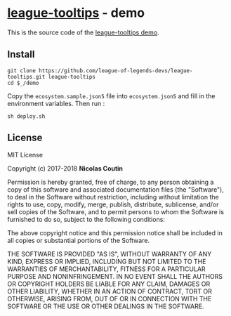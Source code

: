 # [league-tooltips](https://www.npmjs.com/package/league-tooltips) - demo

This is the source code of the [league-tooltips demo](https://tooltips.lol-item-sets-generator.org).

## Install

```shell
git clone https://github.com/league-of-legends-devs/league-tooltips.git league-tooltips
cd $_/demo
```

Copy the `ecosystem.sample.json5` file into `ecosystem.json5` and fill in the environment variables.
Then run :

```shell
sh deploy.sh
```

## License

MIT License

Copyright (c) 2017-2018 **Nicolas Coutin**

Permission is hereby granted, free of charge, to any person obtaining a copy
of this software and associated documentation files (the "Software"), to deal
in the Software without restriction, including without limitation the rights
to use, copy, modify, merge, publish, distribute, sublicense, and/or sell
copies of the Software, and to permit persons to whom the Software is
furnished to do so, subject to the following conditions:

The above copyright notice and this permission notice shall be included in all
copies or substantial portions of the Software.

THE SOFTWARE IS PROVIDED "AS IS", WITHOUT WARRANTY OF ANY KIND, EXPRESS OR
IMPLIED, INCLUDING BUT NOT LIMITED TO THE WARRANTIES OF MERCHANTABILITY,
FITNESS FOR A PARTICULAR PURPOSE AND NONINFRINGEMENT. IN NO EVENT SHALL THE
AUTHORS OR COPYRIGHT HOLDERS BE LIABLE FOR ANY CLAIM, DAMAGES OR OTHER
LIABILITY, WHETHER IN AN ACTION OF CONTRACT, TORT OR OTHERWISE, ARISING FROM,
OUT OF OR IN CONNECTION WITH THE SOFTWARE OR THE USE OR OTHER DEALINGS IN THE
SOFTWARE.
